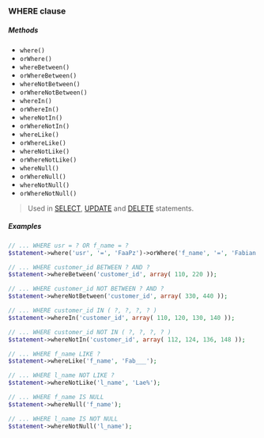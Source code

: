 ### WHERE clause

##### Methods

+ `where()`
+ `orWhere()`
+ `whereBetween()`
+ `orWhereBetween()`
+ `whereNotBetween()`
+ `orWhereNotBetween()`
+ `whereIn()`
+ `orWhereIn()`
+ `whereNotIn()`
+ `orWhereNotIn()`
+ `whereLike()`
+ `orWhereLike()`
+ `whereNotLike()`
+ `orWhereNotLike()`
+ `whereNull()`
+ `orWhereNull()`
+ `whereNotNull()`
+ `orWhereNotNull()`

> Used in [SELECT](https://github.com/FaaPz/Slim-PDO/blob/master/docs/Statement/SELECT.md), [UPDATE](https://github.com/FaaPz/Slim-PDO/blob/master/docs/Statement/UPDATE.md) and [DELETE](https://github.com/FaaPz/Slim-PDO/blob/master/docs/Statement/DELETE.md) statements.

##### Examples

```php
// ... WHERE usr = ? OR f_name = ?
$statement->where('usr', '=', 'FaaPz')->orWhere('f_name', '=', 'Fabian');

// ... WHERE customer_id BETWEEN ? AND ?
$statement->whereBetween('customer_id', array( 110, 220 ));

// ... WHERE customer_id NOT BETWEEN ? AND ?
$statement->whereNotBetween('customer_id', array( 330, 440 ));

// ... WHERE customer_id IN ( ?, ?, ?, ? )
$statement->whereIn('customer_id', array( 110, 120, 130, 140 ));

// ... WHERE customer_id NOT IN ( ?, ?, ?, ? )
$statement->whereNotIn('customer_id', array( 112, 124, 136, 148 ));

// ... WHERE f_name LIKE ?
$statement->whereLike('f_name', 'Fab___');

// ... WHERE l_name NOT LIKE ?
$statement->whereNotLike('l_name', 'Lae%');

// ... WHERE f_name IS NULL
$statement->whereNull('f_name');

// ... WHERE l_name IS NOT NULL
$statement->whereNotNull('l_name');
```